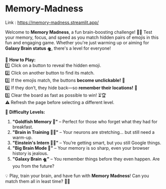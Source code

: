 # Memory-Madness

Link : https://memory-madness.streamlit.app/

Welcome to **Memory Madness**, a fun brain-boosting challenge! 🧠✨ Test your memory, focus, and speed as you match hidden pairs of emojis in this fun and engaging game. Whether you're just warming up or aiming for **Galaxy Brain status 🛸**, there's a level for everyone!  

🔹 **How to Play:**  
1️⃣ Click on a button to reveal the hidden emoji.  
2️⃣ Click on another button to find its match.  
3️⃣ If the emojis match, the buttons **become unclickable!** 🎉  
4️⃣ If they don’t, they hide back—so **remember their locations!** 🔄  
5️⃣ Clear the board as fast as possible to win! ⏳🏆 
<br>⚠️ Refresh the page before selecting a different level.

🎯 **Difficulty Levels:**  
1. **"Goldfish Memory 🐠"** – Perfect for those who forget what they had for breakfast.  
2. **"Brain in Training 🏋️‍♂️"** – Your neurons are stretching… but still need a warm-up.  
3. **"Einstein's Intern 🧠💡"** – You’re getting smart, but you still Google things.  
4. **"Big Brain Mode 🚀"** – Your memory is so sharp, even your browser history is jealous.  
5. **"Galaxy Brain 🛸"** – You remember things before they even happen. Are you from the future?  

💡 Play, train your brain, and have fun with **Memory Madness**! Can you match them all in least time? 🚀🔥  
